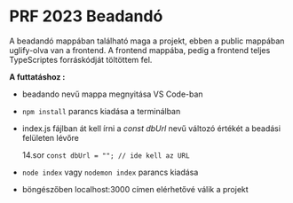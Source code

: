 # PRF 2023 Beadandó

A beadandó mappában található maga a projekt, ebben a public mappában uglify-olva van a frontend.
A frontend mappába, pedig a frontend teljes TypeScriptes forráskódját töltöttem fel.

**A futtatáshoz :**
  - beadando nevű mappa megnyitása VS Code-ban
  - ```npm install``` parancs kiadása a terminálban
  - index.js fájlban át kell írni a _const dbUrl_ nevű változó értékét a beadási felületen lévőre
    
    14.sor ```const dbUrl = ""; // ide kell az URL```
  - ```node index``` vagy ```nodemon index``` parancs kiadása
  - böngészőben localhost:3000 címen elérhetővé válik a projekt

